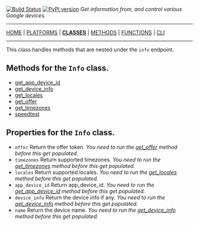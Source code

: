 [![Build Status][travis_status]][travis] [![PyPI version][pypi_badge]][pypi] _Get information from, and control various Google devices._

***

[HOME][home] | [PLATFORMS][platforms] | [**CLASSES**][classes] | [METHODS][methods] | [FUNCTIONS][functions] | [CLI][cli]

***

This class handles methods that are nested under the `info` endpoint.

## Methods for the `Info` class.

- [get_app_device_id](https://ludeeus.github.io/googledevices/methods/cast/info/get_app_device_id)
- [get_device_info](https://ludeeus.github.io/googledevices/methods/cast/info/get_device_info)
- [get_locales](https://ludeeus.github.io/googledevices/methods/cast/info/get_locales)
- [get_offer](https://ludeeus.github.io/googledevices/methods/cast/info/get_offer)
- [get_timezones](https://ludeeus.github.io/googledevices/methods/cast/info/get_timezones)
- [speedtest](https://ludeeus.github.io/googledevices/methods/cast/info/speedtest)

## Properties for the `Info` class.

- `offer` Return the offer token. _You need to run the [get_offer](https://ludeeus.github.io/googledevices/methods/cast/info/get_offer) method before this get populated._
- `timezones` Return supported timezones. _You need to run the [get_timezones](https://ludeeus.github.io/googledevices/methods/cast/info/get_timezones) method before this get populated._
- `locales` Return supported locales. _You need to run the [get_locales](https://ludeeus.github.io/googledevices/methods/cast/info/get_locales) method before this get populated._
- `app_device_id` Return app_device_id. _You need to run the [get_app_device_id](https://ludeeus.github.io/googledevices/methods/cast/info/get_app_device_id) method before this get populated._
- `device_info` Return the device info if any. _You need to run the [get_device_info](https://ludeeus.github.io/googledevices/methods/cast/info/get_device_info) method before this get populated._
- `name` Return the device name. _You need to run the [get_device_info](https://ludeeus.github.io/googledevices/methods/cast/info/get_device_info) method before this get populated._

<!-- menu -->
[travis]: https://travis-ci.com/ludeeus/googledevices
[travis_status]: https://travis-ci.com/ludeeus/googledevices.svg?branch=master
[pypi]:https://pypi.org/project/googledevices/
[pypi_badge]: https://badge.fury.io/py/googledevices.svg
[home]: https://ludeeus.github.io/googledevices
[platforms]: https://ludeeus.github.io/googledevices/platforms
[classes]: https://ludeeus.github.io/googledevices/classes
[methods]: https://ludeeus.github.io/googledevices/methods
[functions]: https://ludeeus.github.io/googledevices/functions
[cli]: https://ludeeus.github.io/googledevices/cli